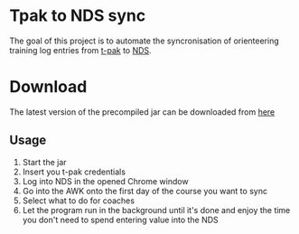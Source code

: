 # Tpak to NDS sync

The goal of this project is to automate the syncronisation of orienteering training log entries from [t-pak](https://t-pak.ch) to [NDS](https://nds.baspo.admin.ch).

# Download
The latest version of the precompiled jar can be downloaded from [here](https://zsolv.ch/tpak-nds-sync/tpak-nds-sync.jar)

## Usage

1. Start the jar
2. Insert you t-pak credentials
3. Log into NDS in the opened Chrome window
4. Go into the AWK onto the first day of the course you want to sync
5. Select what to do for coaches
6. Let the program run in the background until it's done and enjoy the time you don't need to spend entering value into the NDS
